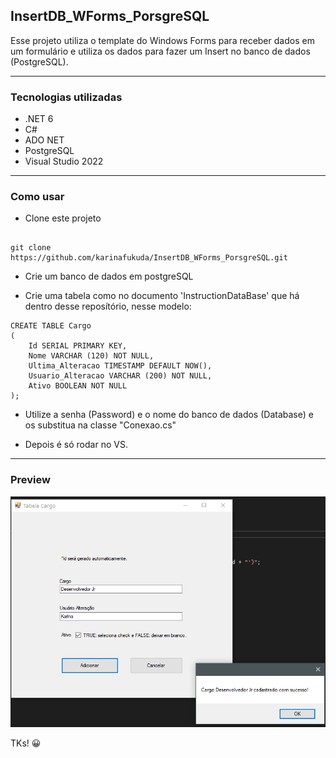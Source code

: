 ## InsertDB_WForms_PorsgreSQL


Esse projeto utiliza o template do Windows Forms para receber dados em um formulário e utiliza os dados para fazer um Insert no banco de dados (PostgreSQL).


***

### Tecnologias utilizadas

- .NET 6
- C# 
- ADO NET
- PostgreSQL
- Visual Studio 2022


****

### Como usar

- Clone este projeto

```` 

git clone https://github.com/karinafukuda/InsertDB_WForms_PorsgreSQL.git

````

- Crie um banco de dados em postgreSQL

- Crie uma tabela como no documento 'InstructionDataBase' que há dentro desse reposítório, nesse modelo:



````
CREATE TABLE Cargo 
(
    Id SERIAL PRIMARY KEY,
    Nome VARCHAR (120) NOT NULL,
    Ultima_Alteracao TIMESTAMP DEFAULT NOW(),
    Usuario_Alteracao VARCHAR (200) NOT NULL,
    Ativo BOOLEAN NOT NULL
);
````

- Utilize a senha (Password) e o nome do banco de dados (Database) e os substitua na classe "Conexao.cs"

- Depois é só rodar no VS.

***

### Preview

<img src="https://github.com/karinafukuda/imagens_projetos/blob/main/img_tabela.png" alt="imagem da tabela em forms do projeto"/>



TKs! 😀
